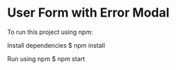 # User Form with Error Modal

To run this project using npm:

Install dependencies $ npm install

Run using npm $ npm start
